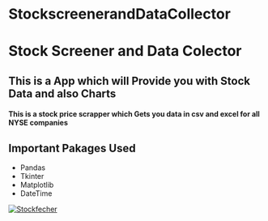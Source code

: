 # StockscreenerandDataCollector
<!DOCTYPE html>
<html lang="en">
<head>
    <meta charset="UTF-8">
    <meta name="viewport" content="width=device-width, initial-scale=1.0">
</head>
<body>
    <h1>Stock Screener and Data Colector</h1>
    <h2>This is a App which will Provide you with Stock Data and also Charts</h2>
    <h4>This is a stock price scrapper which Gets you data in csv and excel for all NYSE companies </h4>
    <h2>Important Pakages Used</h2>
    <ul>
        <li>Pandas</li>
        <li>Tkinter</li>
        <li>Matplotlib</li>
        <li>DateTime</li>
    </ul>
    <a href="https://imgbb.com/"><img src="https://i.ibb.co/Qfx3X4K/Stockfecher.png" alt="Stockfecher" border="0"></a>
   </body>
</html>
